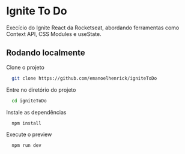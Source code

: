 
# Ignite To Do

Execício do Ignite React da Rocketseat, abordando ferramentas como Context API, CSS Modules e useState.


## Rodando localmente

Clone o projeto

```bash
  git clone https://github.com/emanoelhenrick/igniteToDo
```

Entre no diretório do projeto

```bash
  cd igniteToDo
```

Instale as dependências

```bash
  npm install
```
Execute o preview

```bash
  npm run dev
```



